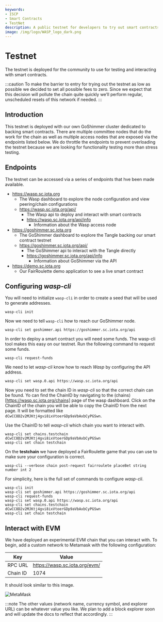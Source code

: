 ```yaml
---
keywords:
- ISCP
- Smart Contracts
- TestNet
description: A public testnet for developers to try out smart contracts 
image: /img/logo/WASP_logo_dark.png
---
```


# Testnet

The testnet is deployed for the community to use for testing and interacting with smart contracts. 

:::caution
To make the barrier to entry for trying out the testnet as low as possible we decided to set all possible fees to zero. Since we expect that this decision will pollute the chain quite quickly we’ll perform regular, unscheduled resets of this network if needed.
:::

## Introduction

This testnet is deployed with our own GoShimmer cluster dedicated to backing smart contracts. There are multiple committee nodes that do the work for the chain as well as multiple access nodes that are exposed via the endpoints listed below. We do throttle the endpoints to prevent overloading the testnet because we are looking for functionality testing more than stress testing. 

<!--
  1. Talk about what the testnet is for
  2. List the available endpoints
  3. Have examples of deploying and interacting with a smart contract
-->

## Endpoints

The testnet can be accessed via a series of endpoints that hve been made available. 

- https://wasp.sc.iota.org
  - The Wasp dashboard to explore the node configuration and view peering/chain configurations
  - https://wasp.sc.iota.org/api/
    - The Wasp api to deploy and interact with smart contracts
    - https://wasp.sc.iota.org/api/info
      - Information about the Wasp access node
- https://goshimmer.sc.iota.org
  - The GoShimmer dashboard to explore the Tangle backing our smart contract testnet
  - https://goshimmer.sc.iota.org/api/
    - The GoShimmer api to interact with the Tangle directly
    - https://goshimmer.sc.iota.org/api/info
      - Information about GoShimmer via the API
- https://demo.sc.iota.org
  - Our FairRoulette demo application to see a live smart contract

## Configuring _wasp-cli_

You will need to initialize `wasp-cli` in order to create a seed that will be used to generate addresses.

```
wasp-cli init
```

Now we need to tell `wasp-cli` how to reach our GoShimmer node.

```
wasp-cli set goshimmer.api https://goshimmer.sc.iota.org/api
```

In order to deploy a smart contract you will need some funds. The wasp-cli tool makes this easy on our testnet. Run the following command to request some funds.

```
wasp-cli request-funds
```

We need to let _wasp-cli_ know how to reach _Wasp_ by configuring the API address.

```
wasp-cli set wasp.0.api https://wasp.sc.iota.org/api
```

Now you need to set the chain ID in _wasp-cli_ so that the correct chain can be found. Yo can find the ChainID by navigating to the (chains)[https://wasp.sc.iota.org/chains] page of the wasp dashboard. Click on the ChainID of the chain you will be able to copy the ChainID from the next page. It will be formatted like `dCwCC8D2v2MJKtj4gvi8ixVtoerGDp9aVbAxbCyPGSwn`. 

Use the ChainID to tell _wasp-cli_ which chain you want to interact with. 

```
wasp-cli set chains.testchain dCwCC8D2v2MJKtj4gvi8ixVtoerGDp9aVbAxbCyPGSwn
wasp-cli set chain testchain
```

On the __testchain__ we have deployed a FairRoulette game that you can use to make sure your configuration is correct.

```
wasp-cli --verbose chain post-request fairroulete placeBet string number int 2
```

For simplicity, here is the full set of commands to configure _wasp-cli_.

```
wasp-cli init
wasp-cli set goshimmer.api https://goshimmer.sc.iota.org/api
wasp-cli request-funds
wasp-cli set wasp.0.api https://wasp.sc.iota.org/api
wasp-cli set chains.testchain dCwCC8D2v2MJKtj4gvi8ixVtoerGDp9aVbAxbCyPGSwn
wasp-cli set chain testchain
```

## Interact with EVM

We have deployed an experimental EVM chain that you can interact with. To begin, add a custom network to Metamask with the following configuration:

| Key | Value |
| --- | ----- |
| RPC URL | https://wasp.sc.iota.org/evm/ |
| Chain ID | 1074 |

It should look similar to this image. 

![MetaMask](/img/metamask_testnet.png)

:::note
The other values (network name, currency symbol, and explorer URL) can be whatever value you like. We plan to add a block explorer soon and will update the docs to reflect that accordingly.
:::